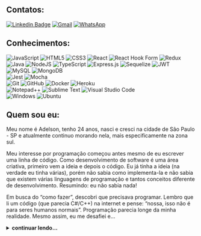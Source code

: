 ## Contatos:
[![Linkedin Badge](https://img.shields.io/badge/LinkedIn-0077B5?style=for-the-badge&logo=linkedin&logoColor=white)](https://www.linkedin.com/in/adelson-lima/) [![Gmail](https://img.shields.io/badge/Gmail-D14836?style=for-the-badge&logo=gmail&logoColor=white)](mailto:adelson.onod@gmail.com) [![WhatsApp](https://img.shields.io/badge/WhatsApp-25D366?style=for-the-badge&logo=whatsapp&logoColor=white)](https://wa.me/5511958949538)

## Conhecimentos:
![JavaScript](https://img.shields.io/badge/javascript-%23323330.svg?style=for-the-badge&logo=javascript&logoColor=%23F7DF1E) ![HTML5](https://img.shields.io/badge/html5-%23E34F26.svg?style=for-the-badge&logo=html5&logoColor=white) ![CSS3](https://img.shields.io/badge/css3-%231572B6.svg?style=for-the-badge&logo=css3&logoColor=white) ![React](https://img.shields.io/badge/react-%2320232a.svg?style=for-the-badge&logo=react&logoColor=%2361DAFB) ![React Hook Form](https://img.shields.io/badge/React%20Hook%20Form-%23EC5990.svg?style=for-the-badge&logo=reacthookform&logoColor=white) ![Redux](https://img.shields.io/badge/redux-%23593d88.svg?style=for-the-badge&logo=redux&logoColor=white)\
![Java](https://img.shields.io/badge/java-%23ED8B00.svg?style=for-the-badge&logo=java&logoColor=white) ![NodeJS](https://img.shields.io/badge/node.js-6DA55F?style=for-the-badge&logo=node.js&logoColor=white) ![TypeScript](https://img.shields.io/badge/typescript-%23007ACC.svg?style=for-the-badge&logo=typescript&logoColor=white) ![Express.js](https://img.shields.io/badge/express.js-%23404d59.svg?style=for-the-badge&logo=express&logoColor=%2361DAFB) ![Sequelize](https://img.shields.io/badge/Sequelize-52B0E7?style=for-the-badge&logo=Sequelize&logoColor=white) ![JWT](https://img.shields.io/badge/JWT-black?style=for-the-badge&logo=JSON%20web%20tokens)\
![MySQL](https://img.shields.io/badge/mysql-%2300f.svg?style=for-the-badge&logo=mysql&logoColor=white) ![MongoDB](https://img.shields.io/badge/MongoDB-%234ea94b.svg?style=for-the-badge&logo=mongodb&logoColor=white)\
![Jest](https://img.shields.io/badge/-jest-%23C21325?style=for-the-badge&logo=jest&logoColor=white) ![Mocha](https://img.shields.io/badge/-mocha-%238D6748?style=for-the-badge&logo=mocha&logoColor=white)\
![Git](https://img.shields.io/badge/git-%23F05033.svg?style=for-the-badge&logo=git&logoColor=white) ![GitHub](https://img.shields.io/badge/github-%23121011.svg?style=for-the-badge&logo=github&logoColor=white) ![Docker](https://img.shields.io/badge/docker-%230db7ed.svg?style=for-the-badge&logo=docker&logoColor=white) ![Heroku](https://img.shields.io/badge/heroku-%23430098.svg?style=for-the-badge&logo=heroku&logoColor=white)\
![Notepad++](https://img.shields.io/badge/Notepad++-90E59A.svg?style=for-the-badge&logo=notepad%2b%2b&logoColor=black) ![Sublime Text](https://img.shields.io/badge/sublime_text-%23575757.svg?style=for-the-badge&logo=sublime-text&logoColor=important) ![Visual Studio Code](https://img.shields.io/badge/Visual%20Studio%20Code-0078d7.svg?style=for-the-badge&logo=visual-studio-code&logoColor=white)\
![Windows](https://img.shields.io/badge/Windows-0078D6?style=for-the-badge&logo=windows&logoColor=white) ![Ubuntu](https://img.shields.io/badge/Ubuntu-E95420?style=for-the-badge&logo=ubuntu&logoColor=white)

<!-- ## Projetos
![Portfolio](https://img.shields.io/badge/Portfolio-%23000000.svg?style=for-the-badge&logo=firefox&logoColor=#FF7139) -->

## Quem sou eu:
Meu nome é Adelson, tenho 24 anos, nasci e cresci na cidade de São Paulo - SP e atualmente continuo morando nela, mais especificamente na zona sul.

Meu interesse por programação começou antes mesmo de eu escrever uma linha de código. Como desenvolvimento de software é uma área criativa, primeiro vem a ideia e depois o código. Eu já tinha a ideia (na verdade eu tinha várias), porém não sabia como implementa-la e não sabia que existem várias linguagens de programação e tantos conceitos diferente de desenvolvimento. Resumindo: eu não sabia nada!

Em busca do “como fazer”, descobri que precisava programar. Lembro que li um código (que parecia C#/C++) na internet e pense: “nossa, isso não é para seres humanos normais”. Programação parecia longe da minha realidade. Mesmo assim, eu me desafiei e…
<details>
    <summary>
        <strong> continuar lendo… </strong>
    </summary>
    <p>
    [...] entrei no curso Técnico de Informática da Escola Técnica Estadual (ETEC) e então, finalmente aprendiz a programar. Mesmo que eu não tivesse conhecimento suficiente para desenvolve-las, durante o curso, eu ainda tive muitas outras ideias de aplicações para mobile, web e desktop (até mesmo IOT).
  </p>

Durante o curso da ETEC, eu explorei os seguintes conteúdos (sendo que Java foi a que mais me aprofundei):

**Conceitos:**
- Lógica de programação;
- Análise e desenvolvimento de sistema e modelagem de banco de dados relacional;
- Desenvolvimento de sistemas com Programação Orientada a Objetos;
- Conceitos de empreendedorismo;

**Ferramentas:**
- MySQL;
- HTML / CSS;
- PHP;
- Visual Basic .NET;
- Java SE;
---
Atualmente eu estou no curso de Desenvolvedor Web Full Stack da Trybe, onde já aprendi as seguintes linguagens e ferramentas (separadas por módulo):

**Fundamentos:**
- Front: JavaScript (ES6), DOM, HTML e CSS;
- Test: Jest (unitário);
- DevOps: Git, GitHub.

**Frontend:**
- Agile: Kanban e Scrum;
- Test: Jest e React Testing Library;
- Others: Consumo de API, React.js, Redux.js e Hook.js.

**Backend:**
- DevOps: Docker e Heroku;
- Architecture: MSC (Model, Service e Controller);
- Paradigma: OOP e SOLID;
- Others: Criação de API, Express.js, Sequelize, JWT, TypeScript e Mongoose;
- Database: MySQL e MongoDB;
- Test: Mocha, Chai e Sinon (integração).
</details>